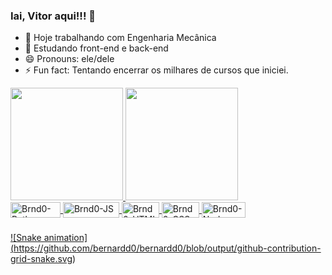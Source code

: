 ### Iai, Vitor aqui!!! 👋

- 🔭 Hoje trabalhando com Engenharia Mecânica
- 🌱 Estudando front-end e back-end
- 😄 Pronouns: ele/dele
- ⚡ Fun fact: Tentando encerrar os milhares de cursos que iniciei.

<div>
  <a href="https://github.com/bernardd0">
  <img height="180em" src="https://github-readme-stats.vercel.app/api?username=bernardd0&show_icons=true&theme=dark&include_all_commits=true&count_private=true"/>  
  <img height="180em" src="https://github-readme-stats.vercel.app/api/top-langs/?username=bernardd0&layout=compact&lanc_count=16&theme=dark"/>
</div>
  
<div>
  <img align="center" alt="Brnd0-Python" height="25" width="80" src="https://img.shields.io/badge/Python-3776AB?style=for-the-badge&logo=python&logoColor=white">
  <img align="center" alt="Brnd0-JS" height="25" width="90" src="https://img.shields.io/badge/JavaScript-F7DF1E?style=for-the-badge&logo=javascript&logoColor=black"> 
  <img align="center" alt="Brnd0-HTML" height="25" width="60" src="https://img.shields.io/badge/HTML-239120?style=for-the-badge&logo=html5&logoColor=white"> 
  <img align="center" alt="Brnd0-CSS" height="25" width="60" src="https://img.shields.io/badge/CSS3-1572B6?style=for-the-badge&logo=css3&logoColor=white"> 
  <img align="center" alt="Brnd0-Node" height="25" width="70" src="https://img.shields.io/badge/Node.js-43853D?style=for-the-badge&logo=node.js&logoColor=white"> 
</div>
  
###
  
![Snake animation] (https://github.com/bernardd0/bernardd0/blob/output/github-contribution-grid-snake.svg)
